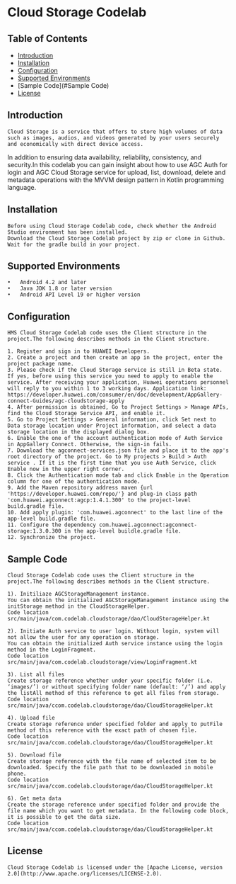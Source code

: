 # Cloud Storage Codelab


## Table of Contents

 * [Introduction](#introduction)
 * [Installation](#installation)
 * [Configuration ](#configuration )
 * [Supported Environments](#supported-environments)
 * [Sample Code](#Sample Code)
 * [License](#license)
 
 
## Introduction
    Cloud Storage is a service that offers to store high volumes of data such as images, audios, and videos generated by your users securely and economically with direct device access. 
In addition to ensuring data availability, reliability, consistency, and security.In this codelab you can gain insight about how to use AGC Auth for login and AGC Cloud Storage service for upload, list, download, delete and metadata operations
with the MVVM design pattern in Kotlin programming language.

## Installation
    Before using Cloud Storage Codelab code, check whether the Android Studio environment has been installed. 
    Download the Cloud Storage Codelab project by zip or clone in Github.
    Wait for the gradle build in your project.
    
## Supported Environments
	•	Android 4.2 and later
	•	Java JDK 1.8 or later version
	•	Android API Level 19 or higher version
	

## Configuration 
    HMS Cloud Storage Codelab code uses the Client structure in the project.The following describes methods in the Client structure.
    
    1. Register and sign in to HUAWEI Developers.
    2. Create a project and then create an app in the project, enter the project package name.
    3. Please check if the Cloud Storage service is still in Beta state. If yes, before using this service you need to apply to enable the service. After receiving your application, Huawei operations personnel will reply to you within 1 to 3 working days. Application link: https://developer.huawei.com/consumer/en/doc/development/AppGallery-connect-Guides/agc-cloudstorage-apply
    4. After permission is obtained, Go to Project Settings > Manage APIs, find the Cloud Storage Service API, and enable it.
    5. Go to Project Settings > General information, click Set next to Data storage location under Project information, and select a data storage location in the displayed dialog box.
    6. Enable the one of the account authentication mode of Auth Service in AppGallery Connect. Otherwise, the sign-in fails.
    7. Download the agconnect-services.json file and place it to the app's root directory of the project. Go to My projects > Build > Auth service . If it is the first time that you use Auth Service, click Enable now in the upper right corner.
    8. Click the Authentication mode tab and click Enable in the Operation column for one of the authentication mode.
    9. Add the Maven repository address maven {url 'https://developer.huawei.com/repo/'} and plug-in class path 'com.huawei.agconnect:agcp:1.4.1.300' to the project-level build.gradle file.
    10. Add apply plugin: 'com.huawei.agconnect' to the last line of the app-level build.gradle file.
    11. Configure the dependency com.huawei.agconnect:agconnect-storage:1.3.0.300 in the app-level buildle.gradle file.
    12. Synchronize the project.
    
	
## Sample Code
    Cloud Storage Codelab code uses the Client structure in the project.The following describes methods in the Client structure.

    1). Initiliaze AGCStorageManagement instance.
    You can obtain the initialized AGCStorageManagement instance using the initStorage method in the CloudStorageHelper.
    Code location src/main/java/com.codelab.cloudstorage/dao/CloudStorageHelper.kt
    
    2). Initiate Auth service to user login. Without login, system will not allow the user for any operation on storage.
    You can obtain the initialized Auth service instance using the login method in the LoginFragment.
    Code location  src/main/java/com.codelab.cloudstorage/view/LoginFragment.kt
    
    3). List all files
    Create storage reference whether under your specific folder (i.e. ‘images/’) or without specifying folder name (default: ‘/’) and apply the listAll method of this reference to get all files from storage.
    Code location src/main/java/ccom.codelab.cloudstorage/dao/CloudStorageHelper.kt
    
    4). Upload file
    Create storage reference under specified folder and apply to putFile method of this reference with the exact path of chosen file.
    Code location src/main/java/ccom.codelab.cloudstorage/dao/CloudStorageHelper.kt
    
    5). Download file
    Create storage reference with the file name of selected item to be downloaded. Specify the file path that to be downloaded in mobile phone.
    Code location src/main/java/ccom.codelab.cloudstorage/dao/CloudStorageHelper.kt
    
    6). Get meta data
    Create the storage reference under specified folder and provide the file name which you want to get metadata. In the following code block, it is possible to get the data size.
    Code location src/main/java/ccom.codelab.cloudstorage/dao/CloudStorageHelper.kt


##  License
    Cloud Storage Codelab is licensed under the [Apache License, version 2.0](http://www.apache.org/licenses/LICENSE-2.0).
